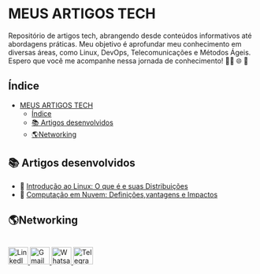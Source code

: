 # MEUS ARTIGOS TECH 
Repositório de artigos tech, abrangendo desde conteúdos informativos até abordagens práticas. Meu objetivo é aprofundar meu conhecimento em diversas áreas, como Linux, DevOps, Telecomunicações e Métodos Ágeis. Espero que você me acompanhe nessa jornada de conhecimento! 👨‍💻 🌐 🚀

## Índice

- [MEUS ARTIGOS TECH](#meus-artigos-tech)
  - [Índice](#índice)
  - [📚 Artigos desenvolvidos](#-artigos-desenvolvidos)
  - [🌎Networking](#networking)



## 📚 Artigos desenvolvidos 
- 📄 [Introdução ao Linux: O que é e suas Distribuições](/artigos/1-artigo1_Intro_Linux.pdf)
- 📄 [Computação em Nuvem: Definições,vantagens e Impactos](/artigos/2-artigo2_computação_em_nuvem.pdf)

## 🌎Networking
  <div style="display: inline_block"<><br>
  <a href="https://www.linkedin.com/in/jacivaldocarvalho/" target="_blank">
    <img width="40" height="35" src="https://cdn.jsdelivr.net/gh/devicons/devicon@latest/icons/linkedin/linkedin-original.svg" alt="LinkedIn"/>
  </a>
   <a href="mailto:jacivaldocarvalho@gmail.com" target="_blank">
    <img width="40" height="35" src="https://github.com/user-attachments/assets/40b4ba5d-89cb-4b2c-8428-5a1c86c77c94" alt="Gmail"/>
  </a>
 
  <a href="https://api.whatsapp.com/send/?phone=5591983476145" target="_blank">
    <img width="40" height="35" src="https://github.com/user-attachments/assets/4a185b4b-a0c1-45df-92e3-e48c27e5302c" alt="Whatsaap"/>


  </a>
  <a href="https://t.me/jacivaldocarvalho" target="_blank">
    <img width="40" height="35" src="https://github.com/user-attachments/assets/08f7f689-3c30-424a-ae6d-a560e534bd8a" alt="Telegram"/>
  </a>
 </div>

